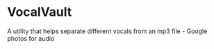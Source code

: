 # VocalVault

A utility that helps separate different vocals from an mp3 file - Google photos for audio
